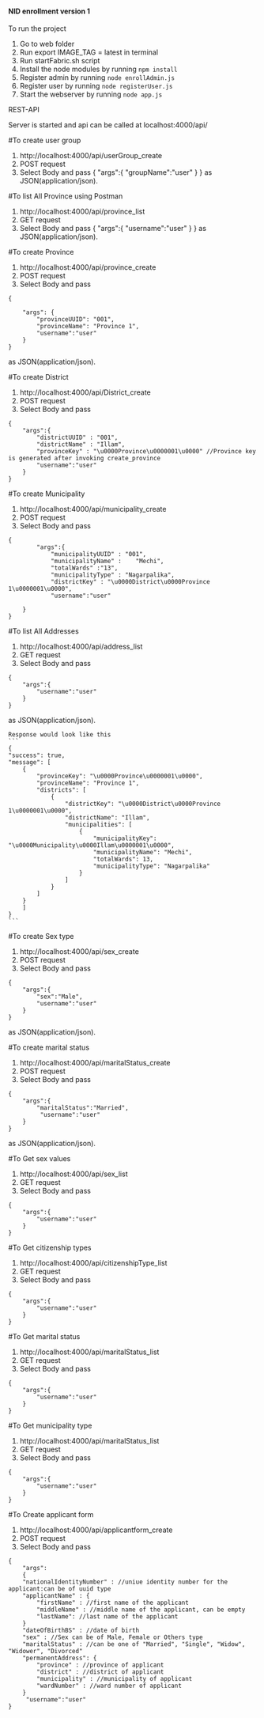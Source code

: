 #### NID enrollment version 1

To run the project 
1. Go to web folder
2. Run export IMAGE_TAG = latest in terminal
3. Run startFabric.sh script
4. Install the node modules by running `npm install`
5. Register admin by running `node enrollAdmin.js`
6. Register user by running `node registerUser.js`
7. Start the webserver by running `node app.js`

REST-API

Server is started and api can be called at localhost:4000/api/<function>

#To create user group
1.  http://localhost:4000/api/userGroup_create
2.  POST request
3.  Select Body and pass 
{
	"args":{
        "groupName":"user"
    }
}
as JSON(application/json).

#To list All Province using Postman
1.  http://localhost:4000/api/province_list
2.  GET request
3.  Select Body and pass 
{
	"args":{
        "username":"user"
    }
}
as JSON(application/json).


#To create Province

1.  http://localhost:4000/api/province_create
2.  POST request
3.  Select Body and pass 
```
{
    
    "args": {
        "provinceUUID": "001",
        "provinceName": "Province 1",
        "username":"user"
    }
}
```
as JSON(application/json).


#To create District

1.  http://localhost:4000/api/District_create
2.  POST request
3.  Select Body and pass 
```
{ 
	"args":{	
		"districtUUID" : "001",
        "districtName" : "Illam",
        "provinceKey" : "\u0000Province\u0000001\u0000" //Province key is generated after invoking create_province
        "username":"user"
	}
}
```

#To create Municipality

1.  http://localhost:4000/api/municipality_create
2.  POST request
3.  Select Body and pass 
```
{ 
		"args":{	
		    "municipalityUUID" : "001",
            "municipalityName" :    "Mechi",
            "totalWards" :"13",
            "municipalityType" : "Nagarpalika",
            "districtKey" : "\u0000District\u0000Province 1\u0000001\u0000",
            "username":"user"

	}
}
```


#To list All Addresses
1.  http://localhost:4000/api/address_list
2.  GET request
3.  Select Body and pass 
```
{
	"args":{
        "username":"user"
    }
}
```
as JSON(application/json).

    Response would look like this
    ```
    {
    "success": true,
    "message": [
        {
            "provinceKey": "\u0000Province\u0000001\u0000",
            "provinceName": "Province 1",
            "districts": [
                {
                    "districtKey": "\u0000District\u0000Province 1\u0000001\u0000",
                    "districtName": "Illam",
                    "municipalities": [
                        {
                            "municipalityKey": "\u0000Municipality\u0000Illam\u0000001\u0000",
                            "municipalityName": "Mechi",
                            "totalWards": 13,
                            "municipalityType": "Nagarpalika"
                        }
                    ]
                }
            ]
        }
        ]
    }
    ```


#To create Sex type 
1.  http://localhost:4000/api/sex_create
2.  POST request
3.  Select Body and pass 
```
{
	"args":{
        "sex":"Male",
        "username":"user"
    }
}
```
as JSON(application/json).

#To create marital status  
1.  http://localhost:4000/api/maritalStatus_create
2.  POST request
3.  Select Body and pass 
```
{
	"args":{
		"maritalStatus":"Married",
         "username":"user"
	}
}
```
as JSON(application/json).

#To Get sex values
1.  http://localhost:4000/api/sex_list
2.  GET request
3.  Select Body and pass 
```
{
    "args":{
        "username":"user"
    }
}
```
#To Get citizenship types

1.  http://localhost:4000/api/citizenshipType_list
2.  GET request
3.  Select Body and pass 

```
{
    "args":{
        "username":"user"
    }
}
```
#To Get marital status
1.  http://localhost:4000/api/maritalStatus_list
2.  GET request
3.  Select Body and pass 
```
{
    "args":{
        "username":"user"
    }
}
```
#To Get municipality type
1.  http://localhost:4000/api/maritalStatus_list
2.  GET request
3.  Select Body and pass 
```
{
    "args":{
        "username":"user"
    }
}
```
#To Create applicant form
1.  http://localhost:4000/api/applicantform_create
2.  POST request
3.  Select Body and pass 
```
{
    "args":
    {
    "nationalIdentityNumber" : //uniue identity number for the applicant:can be of uuid type
	"applicantName" : {
        "firstName" : //first name of the applicant
        "middleName" : //middle name of the applicant, can be empty
        "lastName": //last name of the applicant
    }
	"dateOfBirthBS" : //date of birth
	"sex" : //Sex can be of Male, Female or Others type
    "maritalStatus" : //can be one of "Married", "Single", "Widow", "Widower", "Divorced"
	"permanentAddress": {
        "province" : //province of applicant
        "district" : //district of applicant
        "municipality" : //municipality of applicant
        "wardNumber" : //ward number of applicant
    }
     "username":"user"
}
```



